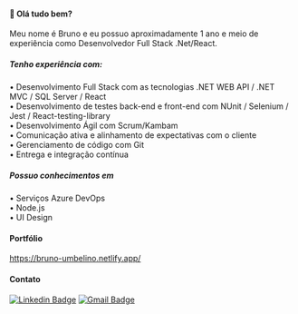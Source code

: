 #### 👋 Olá tudo bem? 

Meu nome é Bruno e eu possuo aproximadamente 1 ano e meio de experiência como Desenvolvedor Full Stack .Net/React.

##### Tenho experiência com:

• Desenvolvimento Full Stack com as tecnologias .NET WEB API / .NET MVC / SQL Server / React <br>
• Desenvolvimento de testes back-end e front-end com NUnit / Selenium / Jest / React-testing-library <br>
• Desenvolvimento Ágil com Scrum/Kambam  <br>
• Comunicação ativa e alinhamento de expectativas com o cliente  <br>
• Gerenciamento de código com Git  <br>
• Entrega e integração contínua

##### Possuo conhecimentos em  

• Serviços Azure DevOps  <br>
• Node.js  <br>
• UI Design

#### Portfólio

https://bruno-umbelino.netlify.app/

#### Contato

[![Linkedin Badge](https://img.shields.io/badge/-LinkedIn-blue?style=flat-square&logo=Linkedin&logoColor=white&link=https://www.linkedin.com/in/gabrielmelodev/)](https://www.linkedin.com/in/brunoumbelino/)
[![Gmail Badge](https://img.shields.io/badge/-Gmail-c14438?style=flat-square&logo=Gmail&logoColor=white&link)](mailto::bruno.umbelino0@gmail.com)

<!---
BrunoUmbelino/BrunoUmbelino is a ✨ special ✨ repository because its `README.md` (this file) appears on your GitHub profile.
You can click the Preview link to take a look at your changes.
--->
